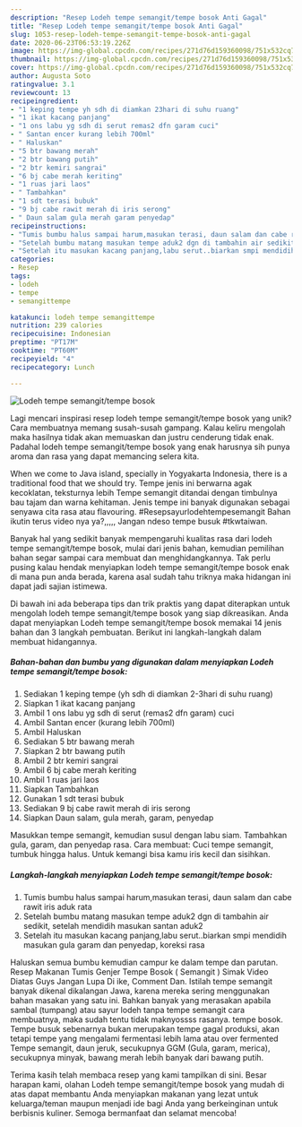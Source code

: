 ```yaml
---
description: "Resep Lodeh tempe semangit/tempe bosok Anti Gagal"
title: "Resep Lodeh tempe semangit/tempe bosok Anti Gagal"
slug: 1053-resep-lodeh-tempe-semangit-tempe-bosok-anti-gagal
date: 2020-06-23T06:53:19.226Z
image: https://img-global.cpcdn.com/recipes/271d76d159360098/751x532cq70/lodeh-tempe-semangittempe-bosok-foto-resep-utama.jpg
thumbnail: https://img-global.cpcdn.com/recipes/271d76d159360098/751x532cq70/lodeh-tempe-semangittempe-bosok-foto-resep-utama.jpg
cover: https://img-global.cpcdn.com/recipes/271d76d159360098/751x532cq70/lodeh-tempe-semangittempe-bosok-foto-resep-utama.jpg
author: Augusta Soto
ratingvalue: 3.1
reviewcount: 13
recipeingredient:
- "1 keping tempe yh sdh di diamkan 23hari di suhu ruang"
- "1 ikat kacang panjang"
- "1 ons labu yg sdh di serut remas2 dfn garam cuci"
- " Santan encer kurang lebih 700ml"
- " Haluskan"
- "5 btr bawang merah"
- "2 btr bawang putih"
- "2 btr kemiri sangrai"
- "6 bj cabe merah keriting"
- "1 ruas jari laos"
- " Tambahkan"
- "1 sdt terasi bubuk"
- "9 bj cabe rawit merah di iris serong"
- " Daun salam gula merah garam penyedap"
recipeinstructions:
- "Tumis bumbu halus sampai harum,masukan terasi, daun salam dan cabe rawit iris aduk rata"
- "Setelah bumbu matang masukan tempe aduk2 dgn di tambahin air sedikit, setelah mendidih masukan santan aduk2"
- "Setelah itu masukan kacang panjang,labu serut..biarkan smpi mendidih masukan gula garam dan penyedap, koreksi rasa"
categories:
- Resep
tags:
- lodeh
- tempe
- semangittempe

katakunci: lodeh tempe semangittempe 
nutrition: 239 calories
recipecuisine: Indonesian
preptime: "PT17M"
cooktime: "PT60M"
recipeyield: "4"
recipecategory: Lunch

---
```



![Lodeh tempe semangit/tempe bosok](https://img-global.cpcdn.com/recipes/271d76d159360098/751x532cq70/lodeh-tempe-semangittempe-bosok-foto-resep-utama.jpg)

Lagi mencari inspirasi resep lodeh tempe semangit/tempe bosok yang unik? Cara membuatnya memang susah-susah gampang. Kalau keliru mengolah maka hasilnya tidak akan memuaskan dan justru cenderung tidak enak. Padahal lodeh tempe semangit/tempe bosok yang enak harusnya sih punya aroma dan rasa yang dapat memancing selera kita.

When we come to Java island, specially in Yogyakarta Indonesia, there is a traditional food that we should try. Tempe jenis ini berwarna agak kecoklatan, teksturnya lebih Tempe semangit ditandai dengan timbulnya bau tajam dan warna kehitaman. Jenis tempe ini banyak digunakan sebagai senyawa cita rasa atau flavouring. #Resepsayurlodehtempesemangit Bahan ikutin terus video nya ya?,,,,, Jangan ndeso tempe busuk #tkwtaiwan.

Banyak hal yang sedikit banyak mempengaruhi kualitas rasa dari lodeh tempe semangit/tempe bosok, mulai dari jenis bahan, kemudian pemilihan bahan segar sampai cara membuat dan menghidangkannya. Tak perlu pusing kalau hendak menyiapkan lodeh tempe semangit/tempe bosok enak di mana pun anda berada, karena asal sudah tahu triknya maka hidangan ini dapat jadi sajian istimewa.


Di bawah ini ada beberapa tips dan trik praktis yang dapat diterapkan untuk mengolah lodeh tempe semangit/tempe bosok yang siap dikreasikan. Anda dapat menyiapkan Lodeh tempe semangit/tempe bosok memakai 14 jenis bahan dan 3 langkah pembuatan. Berikut ini langkah-langkah dalam membuat hidangannya.

<!--inarticleads1-->

##### Bahan-bahan dan bumbu yang digunakan dalam menyiapkan Lodeh tempe semangit/tempe bosok:

1. Sediakan 1 keping tempe (yh sdh di diamkan 2-3hari di suhu ruang)
1. Siapkan 1 ikat kacang panjang
1. Ambil 1 ons labu yg sdh di serut (remas2 dfn garam) cuci
1. Ambil  Santan encer (kurang lebih 700ml)
1. Ambil  Haluskan
1. Sediakan 5 btr bawang merah
1. Siapkan 2 btr bawang putih
1. Ambil 2 btr kemiri sangrai
1. Ambil 6 bj cabe merah keriting
1. Ambil 1 ruas jari laos
1. Siapkan  Tambahkan
1. Gunakan 1 sdt terasi bubuk
1. Sediakan 9 bj cabe rawit merah di iris serong
1. Siapkan  Daun salam, gula merah, garam, penyedap


Masukkan tempe semangit, kemudian susul dengan labu siam. Tambahkan gula, garam, dan penyedap rasa. Cara membuat: Cuci tempe semangit, tumbuk hingga halus. Untuk kemangi bisa kamu iris kecil dan sisihkan. 

<!--inarticleads2-->

##### Langkah-langkah menyiapkan Lodeh tempe semangit/tempe bosok:

1. Tumis bumbu halus sampai harum,masukan terasi, daun salam dan cabe rawit iris aduk rata
1. Setelah bumbu matang masukan tempe aduk2 dgn di tambahin air sedikit, setelah mendidih masukan santan aduk2
1. Setelah itu masukan kacang panjang,labu serut..biarkan smpi mendidih masukan gula garam dan penyedap, koreksi rasa


Haluskan semua bumbu kemudian campur ke dalam tempe dan parutan. Resep Makanan Tumis Genjer Tempe Bosok ( Semangit ) Simak Video Diatas Guys Jangan Lupa Di ike, Comment Dan. Istilah tempe semangit banyak dikenal dikalangan Jawa, karena mereka sering menggunakan bahan masakan yang satu ini. Bahkan banyak yang merasakan apabila sambal (tumpang) atau sayur lodeh tanpa tempe semangit cara membuatnya, maka sudah tentu tidak maknyossss rasanya. tempe bosok. Tempe busuk sebenarnya bukan merupakan tempe gagal produksi, akan tetapi tempe yang mengalami fermentasi lebih lama atau over fermented Tempe semangit, daun jeruk, secukupnya GGM (Gula, garam, merica), secukupnya minyak, bawang merah lebih banyak dari bawang putih. 

Terima kasih telah membaca resep yang kami tampilkan di sini. Besar harapan kami, olahan Lodeh tempe semangit/tempe bosok yang mudah di atas dapat membantu Anda menyiapkan makanan yang lezat untuk keluarga/teman maupun menjadi ide bagi Anda yang berkeinginan untuk berbisnis kuliner. Semoga bermanfaat dan selamat mencoba!
